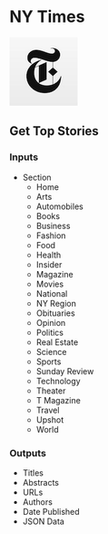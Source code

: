 # NY Times

![Pull Articles From NY Times.](../../.gitbook/assets/ny_times.png)

## Get Top Stories

### Inputs

* Section
  * Home
  * Arts
  * Automobiles
  * Books
  * Business
  * Fashion
  * Food
  * Health
  * Insider
  * Magazine
  * Movies
  * National
  * NY Region
  * Obituaries
  * Opinion
  * Politics
  * Real Estate
  * Science
  * Sports
  * Sunday Review
  * Technology
  * Theater
  * T Magazine
  * Travel
  * Upshot
  * World

### Outputs

* Titles
* Abstracts
* URLs
* Authors
* Date Published
* JSON Data



